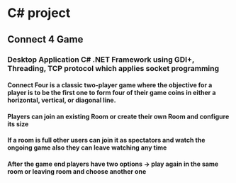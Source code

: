 # C# project
## Connect 4 Game
### Desktop Application C# .NET Framework using GDI+, Threading, TCP protocol which applies socket programming
#### Connect Four is a classic two-player game where the objective for a player is to be the first one to form four of their game coins in either a horizontal, vertical, or diagonal line. 
#### Players can join an existing Room or create their own Room and configure its size 
#### If a room is full other users can join it as spectators and watch the ongoing game also they can leave watching any time
#### After the game end players have two options -> play again in the same room or leaving room and choose another one
